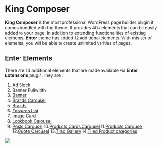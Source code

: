 # King Composer

**King Composer**  is the most professional WordPress page builder plugin it comes bundled with the theme. It provides 40+ elements that can be easily added to your page. In addition to extending functionalities of existing elements, **Enter** theme has added 12 additional elements. With this set of elements, you will be able to create unlimited varities of pages.

## Enter Elements

There are 14 additional elements that are made available via **Enter Extensions** plugin.They are :

1. [Ad Block](ad_block.md)
2. [Banner Fullwidth](banner_fullwidth.md)
3. [Banner](banner.md)
4. [Brands Carousel](brands_carousel.md)
5. [Brands](brands.md)
6. [Features List](features_list.md)
7. [Image Card](image_card.md)
8. [Lookbook Carousel](lookbook_carousel.md)
9. [Posts Carousel](posts_carousel.md)
10.[Products Cards Carousel](products_cards_carousel.md)
11.[Products Carousel](products_carousel.md)
12.[Quote Carousel](quote_carousel.md)
13.[Tiled Gallery](tiled_gallery.md)
14.[Tiled Product categories](tiled_product_categories.md)


![](http://transvelo.github.io/docs/enter/images/king-composer-enter-elements.png)


